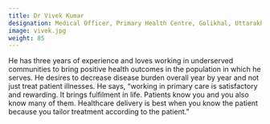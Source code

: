 ```yaml
---
title: Dr Vivek Kumar
designation: Medical Officer, Primary Health Centre, Golikhal, Uttarakhand
image: vivek.jpg
weight: 85
---
```


He has three years of experience and loves working in underserved communities to bring positive health outcomes in the population in which he serves. He desires to decrease disease burden overall year by year and not just treat patient illnesses. He says, “working in primary care is satisfactory and rewarding.  It brings fulfilment in life. Patients know you and you also know many of them. Healthcare delivery is best when you know the patient because you tailor treatment according to the patient.”
